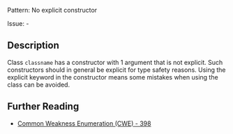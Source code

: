 Pattern: No explicit constructor

Issue: -

## Description

Class `classname` has a constructor with 1 argument that is not explicit. Such constructors should in general be explicit for type safety reasons. Using the explicit keyword in the constructor means some mistakes when using the class can be avoided.

## Further Reading

* [Common Weakness Enumeration (CWE) - 398](https://cwe.mitre.org/data/definitions/398.html)
